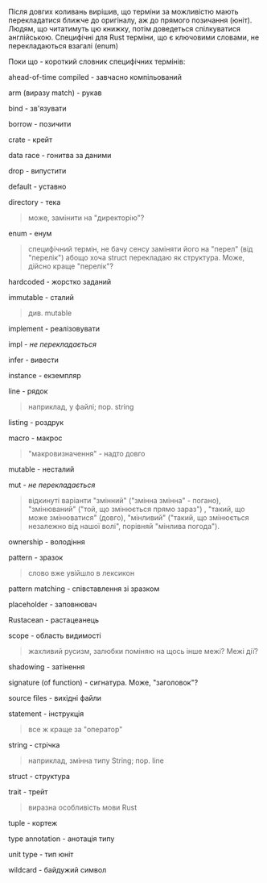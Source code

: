 Після довгих коливань вирішив, що терміни за можливістю мають перекладатися
ближче до оригіналу, аж до прямого позичання (юніт). Людям, що читатимуть цю книжку, потім доведеться спілкуватися англійською. Специфічні для Rust терміни, що є ключовими словами, не перекладаються взагалі (enum)

Поки що - короткий словник специфічних термінів:

ahead-of-time compiled - завчасно компільований

arm (виразу match) - рукав

bind - зв'язувати 

borrow - позичити

crate - крейт

data race - гонитва за даними

drop - випустити

default - уставно

directory - тека
> може, замінити на "директорію"?

enum - енум

> специфічний термін, не бачу сенсу заміняти його на "перел" (від "перелік") 
> абощо
> хоча struct перекладаю як структура. Може, дійсно краще "перелік"?

hardcoded - жорстко заданий

immutable - сталий

> див. mutable

implement - реалізовувати

impl - *не перекладається*

infer - вивести

instance - екземпляр

line - рядок

> наприклад, у файлі; пор. string

listing - роздрук

macro - макрос

> "макровизначення" - надто довго

mutable - несталий

mut - *не перекладається*

> відкинуті варіанти "змінний" ("змінна змінна" - погано), "змінюваний" ("той, 
> що змінюється прямо зараз") , "такий, що може змінюватися" (довго),
> "мінливий" ("такий, що змінюється незалежно від нашої волі", порівняй 
> "мінлива погода").

ownership - володіння

pattern - зразок

> слово вже увійшло в лексикон

pattern matching - співставлення зі зразком

placeholder - заповнювач

Rustacean - растацеанець

scope - область видимості

> жахливий русизм, залюбки поміняю на щось інше
> межі? Межі дії?

shadowing - затінення

signature (of function) - сигнатура. Може, "заголовок"?

source files - вихідні файли

statement - інструкція
> все ж краще за "оператор"

string - стрічка

> наприклад, змінна типу String; пор. line

struct - структура

trait - трейт

> виразна особливість мови Rust

tuple - кортеж

type annotation - анотація типу

unit type - тип юніт

wildcard - байдужий символ